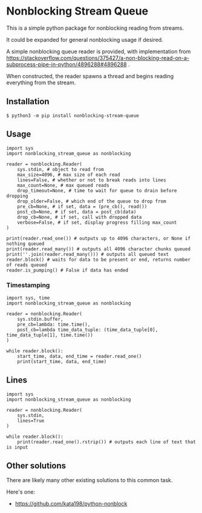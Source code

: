 # Nonblocking Stream Queue

This is a simple python package for nonblocking reading from streams.

It could be expanded for general nonblocking usage if desired.

A simple nonblocking queue reader is provided, with implementation from https://stackoverflow.com/questions/375427/a-non-blocking-read-on-a-subprocess-pipe-in-python/4896288#4896288 .

When constructed, the reader spawns a thread and begins reading everything from the stream.

## Installation
    $ python3 -m pip install nonblocking-stream-queue

## Usage

    import sys
    import nonblocking_stream_queue as nonblocking
    
    reader = nonblocking.Reader(
        sys.stdin, # object to read from
        max_size=4096, # max size of each read
        lines=False, # whether or not to break reads into lines
        max_count=None, # max queued reads
        drop_timeout=None, # time to wait for queue to drain before dropping
        drop_older=False, # which end of the queue to drop from
        pre_cb=None, # if set, data = (pre_cb(), read())
        post_cb=None, # if set, data = post_cb(data)
        drop_cb=None, # if set, call with dropped data
        verbose=False, # if set, display progress filling max_count
    )

    print(reader.read_one()) # outputs up to 4096 characters, or None if nothing queued
    print(reader.read_many()) # outputs all 4096 character chunks queued
    print(''.join(reader.read_many())) # outputs all queued text
    reader.block() # waits for data to be present or end, returns number of reads queued
    reader.is_pumping() # False if data has ended

### Timestamping

    import sys, time
    import nonblocking_stream_queue as nonblocking
    
    reader = nonblocking.Reader(
        sys.stdin.buffer,
        pre_cb=lambda: time.time(),
        post_cb=lambda time_data_tuple: (time_data_tuple[0], time_data_tuple[1], time.time())
    )

    while reader.block():
        start_time, data, end_time = reader.read_one()
        print(start_time, data, end_time)

## Lines

    import sys
    import nonblocking_stream_queue as nonblocking
    
    reader = nonblocking.Reader(
        sys.stdin,
        lines=True
    )

    while reader.block():
        print(reader.read_one().rstrip()) # outputs each line of text that is input

## Other solutions

There are likely many other existing solutions to this common task.

Here's one:
- https://github.com/kata198/python-nonblock
